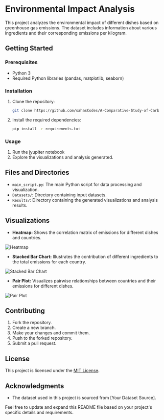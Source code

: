 # Environmental Impact Analysis

This project analyzes the environmental impact of different dishes based on greenhouse gas emissions. The dataset includes information about various ingredients and their corresponding emissions per kilogram.

## Getting Started

### Prerequisites

- Python 3
- Required Python libraries (pandas, matplotlib, seaborn)

### Installation

1. Clone the repository:

    ```bash
    git clone https://github.com/sahasCodes/A-Comparative-Study-of-Carbon-Dioxide-Emission-of-Most-Popular-Dishes-in-Top-10-Countries
    ```

2. Install the required dependencies:

    ```bash
    pip install -r requirements.txt
    ```

### Usage

1. Run the jyupiter notebook
2. Explore the visualizations and analysis generated.

## Files and Directories

- `main_script.py`: The main Python script for data processing and visualization.
- `Datasets/`: Directory containing input datasets.
- `Results/`: Directory containing the generated visualizations and analysis results.

## Visualizations

- **Heatmap:** Shows the correlation matrix of emissions for different dishes and countries.

![Heatmap](Results/heatmap.png)

- **Stacked Bar Chart:** Illustrates the contribution of different ingredients to the total emissions for each country.

![Stacked Bar Chart](Results/stacked_bar_chart.png)

- **Pair Plot:** Visualizes pairwise relationships between countries and their emissions for different dishes.

![Pair Plot](Results/pair_plot.png)

## Contributing

1. Fork the repository.
2. Create a new branch.
3. Make your changes and commit them.
4. Push to the forked repository.
5. Submit a pull request.

## License

This project is licensed under the [MIT License](LICENSE).

## Acknowledgments

- The dataset used in this project is sourced from [Your Dataset Source].

Feel free to update and expand this README file based on your project's specific details and requirements.
